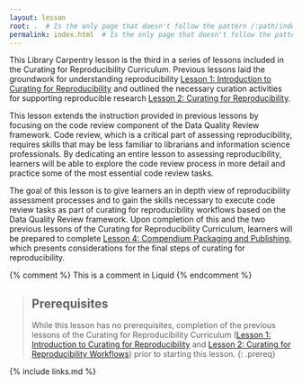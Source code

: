 ```yaml
---
layout: lesson
root: .  # Is the only page that doesn't follow the pattern /:path/index.html
permalink: index.html  # Is the only page that doesn't follow the pattern /:path/index.html
---
```

This Library Carpentry lesson is the third in a series of lessons included in the Curating for Reproducibility Curriculum. Previous lessons laid the groundwork for understanding reproducibility [Lesson 1: Introduction to Curating for Reproducibility]() and outlined the necessary curation activities for supporting reproducible research [Lesson 2: Curating for Reproducibility](). 

This lesson extends the instruction provided in previous lessons by focusing on the code review component of the Data Quality Review framework. Code review, which is a critical part of assessing reproducibility, requires skills that may be less familiar to librarians and information science professionals. By dedicating an entire lesson to assessing reproducibility, learners will be able to explore the code review process in more detail and practice some of the most essential code review tasks.

The goal of this lesson is to give learners an in depth view of reproducibility assessment processes and to gain the skills necessary to execute code review tasks as part of curating for reproducibility workflows based on the Data Quality Review framework. Upon completion of this and the two previous lessons of the Curating for Reproducibility Curriculum, learners will be prepared to complete [Lesson 4: Compendium Packaging and Publishing](), which presents considerations for the final steps of curating for reproducibility. 

<!-- this is an html comment -->

{% comment %} This is a comment in Liquid {% endcomment %}

> ## Prerequisites
>
> While this lesson has no prerequisites, completion of the previous lessons of the Curating for Reproducibility Curriculum ([Lesson 1: Introduction to Curating for Reproducibility]() and [Lesson 2: Curating for Reproducibility Workflows]()) prior to starting this lesson.
{: .prereq}

{% include links.md %}

